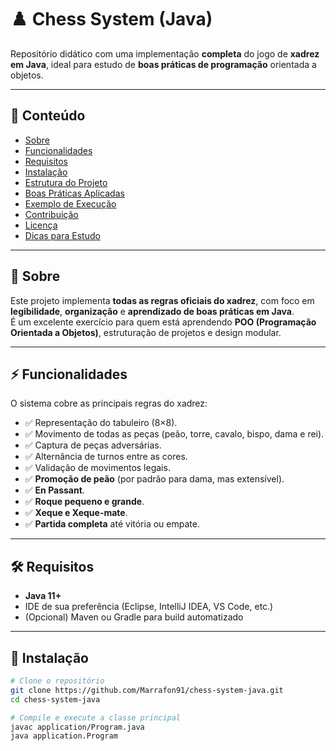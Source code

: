 # ♟️ Chess System (Java)

Repositório didático com uma implementação **completa** do jogo de **xadrez em Java**, ideal para estudo de **boas práticas de programação** orientada a objetos.

---

## 📌 Conteúdo

- [Sobre](#-sobre)  
- [Funcionalidades](#-funcionalidades)  
- [Requisitos](#-requisitos)  
- [Instalação](#-instalação)  
- [Estrutura do Projeto](#-estrutura-do-projeto)  
- [Boas Práticas Aplicadas](#-boas-práticas-aplicadas)  
- [Exemplo de Execução](#-exemplo-de-execução)  
- [Contribuição](#-contribuição)  
- [Licença](#-licença)  
- [Dicas para Estudo](#-dicas-para-estudo)  

---

## 📖 Sobre

Este projeto implementa **todas as regras oficiais do xadrez**, com foco em **legibilidade**, **organização** e **aprendizado de boas práticas em Java**.  
É um excelente exercício para quem está aprendendo **POO (Programação Orientada a Objetos)**, estruturação de projetos e design modular.

---

## ⚡ Funcionalidades

O sistema cobre as principais regras do xadrez:

- ✅ Representação do tabuleiro (8×8).  
- ✅ Movimento de todas as peças (peão, torre, cavalo, bispo, dama e rei).  
- ✅ Captura de peças adversárias.  
- ✅ Alternância de turnos entre as cores.  
- ✅ Validação de movimentos legais.  
- ✅ **Promoção de peão** (por padrão para dama, mas extensível).  
- ✅ **En Passant**.  
- ✅ **Roque pequeno e grande**.  
- ✅ **Xeque e Xeque-mate**.  
- ✅ **Partida completa** até vitória ou empate.  

---

## 🛠️ Requisitos

- **Java 11+**  
- IDE de sua preferência (Eclipse, IntelliJ IDEA, VS Code, etc.)  
- (Opcional) Maven ou Gradle para build automatizado  

---

## 🚀 Instalação

```bash
# Clone o repositório
git clone https://github.com/Marrafon91/chess-system-java.git
cd chess-system-java

# Compile e execute a classe principal
javac application/Program.java
java application.Program
